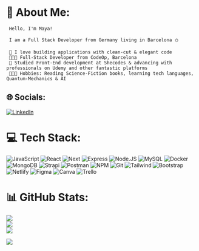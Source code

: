 
# 💫 About Me:
                                          
     Hello, I'm Maya!  
     
     I am a Full Stack Developer from Germany living in Barcelona ⛄ 
                                          
     💜 I love building applications with clean-cut & elegant code
     👩🏻‍🎓 Full-Stack Developer from CodeOp, Barcelona
     👜 Studied Front-End development at Shecodes & advancing with professionals on Udemy and other fantastic platforms
     👩🏻‍🎤 Hobbies: Reading Science-Fiction books, learning tech languages, Quantum-Mechanics & AI


## 🌐 Socials:
[![LinkedIn](https://img.shields.io/badge/LinkedIn-%230077B5.svg?logo=linkedin&logoColor=white)](https://www.linkedin.com/in/maya-barbir/) 

# 💻 Tech Stack:

![JavaScript](https://img.shields.io/badge/javascript-%23323330.svg?style=for-the-badge&logo=javascript&logoColor=%23F7DF1E)
![React](https://img.shields.io/badge/react-%2320232a.svg?style=for-the-badge&logo=react&logoColor=%2361DAFB) 
![Next](https://img.shields.io/badge/next-%2320232a.svg?style=for-the-badge&logo=next&logoColor=%2361DAFB) 
![Express](https://img.shields.io/badge/express-%FFC0CB.svg?style=for-the-badge&logo=express&logoColor=white) 
![Node.JS](https://img.shields.io/badge/node-%23000000.svg?style=for-the-badge&logo=node&logoColor=green)
![MySQL](https://img.shields.io/badge/mysql-%23F24E1E.svg?style=for-the-badge&logo=mysql&logoColor=white)
![Docker](https://img.shields.io/badge/docker-%23000000.svg?style=for-the-badge&logo=docker&logoColor=#00C7B7)
![MongoDB](https://img.shields.io/badge/mongodb-%FFC0CB.svg?style=for-the-badge&logo=mongodb&logoColor=%2361DAFB)
![Strapi](https://img.shields.io/badge/strapi-%FFC0CB.svg?style=for-the-badge&logo=strapi&logoColor=white)
![Postman](https://img.shields.io/badge/postman-%23000000.svg?style=for-the-badge&logo=postman&logoColor=#00C7B7)
![NPM](https://img.shields.io/badge/npm-%2300C4CC.svg?style=for-the-badge&logo=npm&logoColor=#00C7B7)
![Git](https://img.shields.io/badge/git-%23000000.svg?style=for-the-badge&logo=git&logoColor=#00C7B7)
![Tailwind](https://img.shields.io/badge/tailwind-%23563D7C.svg?style=for-the-badge&logo=tailwind&logoColor=white)
![Bootstrap](https://img.shields.io/badge/bootstrap-%23563D7C.svg?style=for-the-badge&logo=bootstrap&logoColor=white)
![Netlify](https://img.shields.io/badge/netlify-%23000000.svg?style=for-the-badge&logo=netlify&logoColor=#00C7B7) 
![Figma](https://img.shields.io/badge/figma-%23F24E1E.svg?style=for-the-badge&logo=figma&logoColor=white)
![Canva](https://img.shields.io/badge/Canva-%2300C4CC.svg?style=for-the-badge&logo=Canva&logoColor=white) 
![Trello](https://img.shields.io/badge/Trello-%231572B6.svg?style=for-the-badge&logo=Trello&logoColor=white)
# 📊 GitHub Stats:
![](https://github-readme-stats.vercel.app/api?username=Mayadev3&theme=dracula&hide_border=false&include_all_commits=false&count_private=false)<br/>
![](https://github-readme-streak-stats.herokuapp.com/?user=Mayadev3&theme=dracula&hide_border=false)<br/>
![](https://github-readme-stats.vercel.app/api/top-langs/?username=Mayadev3&theme=dracula&hide_border=false&include_all_commits=false&count_private=false&layout=compact)



[![](https://visitcount.itsvg.in/api?id=Mayadev3&icon=0&color=0)](https://visitcount.itsvg.in)


